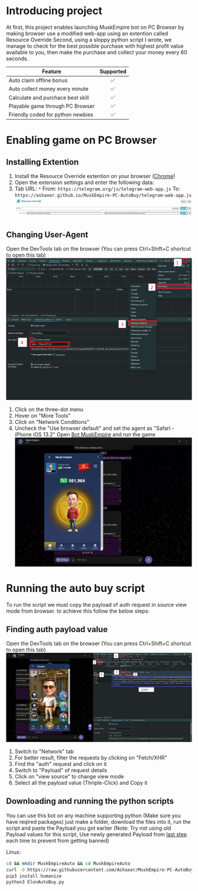 # Introducing project
At first, this project enables launching MuskEmpire bot on PC Browser by making browser use a modified web-app using an extention called Resource Override
Second, using a sloppy python script I wrote, we manage to check for the best possible purchase with highest profit value available to you, then make the purchase and collect your money every 60 seconds.


| Feature  | Supported |
|-----|:-----:|
| Auto claim offline bonus  |  ✅  |
| Auto collect money every minute  |  ✅  |
| Calculate and purchace best skill  |  ✅  |
| Playable game through PC Browser  |  ✅  |
| Friendly coded for python newbies  |  ✅  |

# Enabling game on PC Browser
## Installing Extention
1. Install the Resource Override extention on your browser ([Chrome](https://chromewebstore.google.com/detail/resource-override/pkoacgokdfckfpndoffpifphamojphii))
2. Open the extension settings and enter the following data:
3. Tab URL: `*` From: `https://telegram.org/js/telegram-web-app.js` To: `https://ashaxer.github.io/MuskEmpire-PC-AutoBuy/telegram-web-app.js`
![Extension settings](settings.png)

## Changing User-Agent
Open the DevTools tab on the browser (You can press Ctrl+Shift+C shortcut to open this tab)
![User-Agent Settings](user-agent.png)
1. Click on the three-dot menu
2. Hover on "More Tools"
3. Click on "Network Conditions"
4. Uncheck the "Use browser default" and set the agent as "Safari - iPhone iOS 13.2"
Open [Bot MuskEmpire](https://web.telegram.org/k/#?tgaddr=tg%3A%2F%2Fresolve%3Fdomain%3Dmuskempire_bot%26appname%3Dgame%26startapp%3Dhero521693536) and run the game
![Result](result.png)

# Running the auto buy script
To run the script we must copy the payload of auth request in source view mode from browser. to achieve this follow the below steps:
## Finding auth payload value
Open the DevTools tab on the browser (You can press Ctrl+Shift+C shortcut to open this tab)
![DevTools](Payload.jpg)
1. Switch to "Network" tab
2. For better result, filter the requests by clicking on "Fetch/XHR"
3. Find  the "auth" request and click on it
4. Switch to "Payload" of request details
5. Click on "view source" to change view mode
6. Select all the payload value (Thriple-Click) and Copy it

## Downloading and running the python scripts
You can use this bot on any machine supporting python
(Make sure you have reqired packages)
just make a folder, download the files into it, run the script and paste the Payload  you got earlier
(Note: Try not using old Payload values for this script, Use newly generated Payload from [last step](https://github.com/Ashaxer/MuskEmpire-PC-AutoBuy/blob/main/README.md#finding-auth-payload-value) each time to prevent from getting banned)

Linux:
```bash
cd && mkdir MuskEmpireAuto && cd MuskEmpireAuto
curl -O https://raw.githubusercontent.com/Ashaxer/MuskEmpire-PC-AutoBuy/main/ElonAutoBuy.py
pip3 install humanize
python3 ElonAutoBuy.py
```
